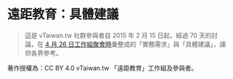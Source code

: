 # 遠距教育：具體建議

> 這是 vTaiwan.tw 社群參與者自 2015 年 2 月 15 日起，經過 70 天的討論，在 [4 月 26 日工作組聚會時](https://g0v.hackpad.com/vTaiwan--zjiELIjtDUc)彙整成的「實務需求」與「具體建議」，謹供各界參考。

著作授權為：CC BY 4.0 vTaiwan.tw 「遠距教育」工作組及參與者。
